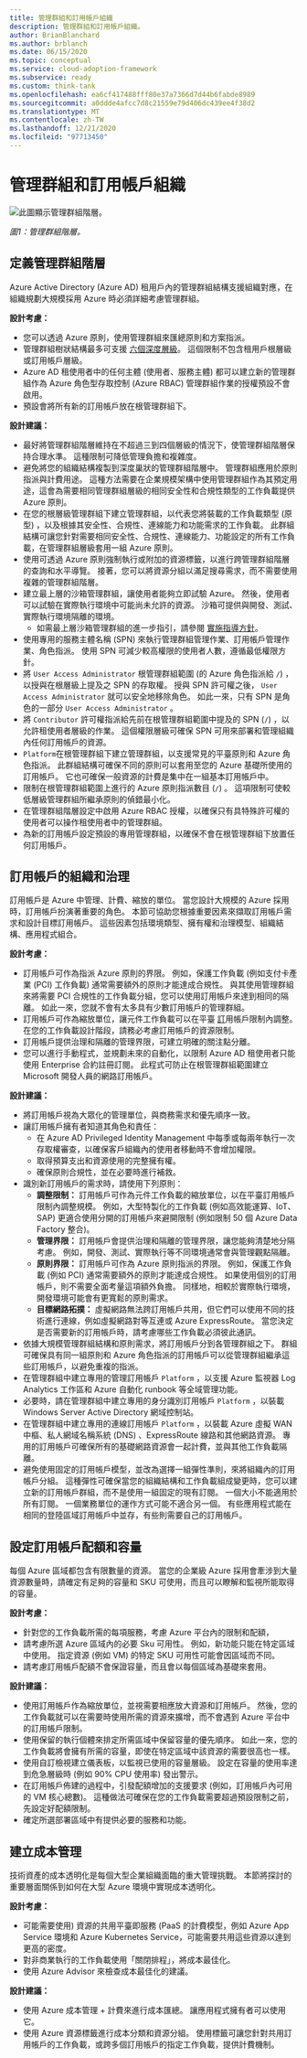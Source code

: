 ```yaml
---
title: 管理群組和訂用帳戶組織
description: 管理群組和訂用帳戶組織。
author: BrianBlanchard
ms.author: brblanch
ms.date: 06/15/2020
ms.topic: conceptual
ms.service: cloud-adoption-framework
ms.subservice: ready
ms.custom: think-tank
ms.openlocfilehash: ea6cf417488fff80e37a7366d7d44b6fabde8989
ms.sourcegitcommit: a0ddde4afcc7d8c21559e79d406dc439ee4f38d2
ms.translationtype: MT
ms.contentlocale: zh-TW
ms.lasthandoff: 12/21/2020
ms.locfileid: "97713450"
---
```

# <a name="management-group-and-subscription-organization"></a>管理群組和訂用帳戶組織

![此圖顯示管理群組階層。](./media/sub-org.png)

_圖1：管理群組階層。_

## <a name="define-a-management-group-hierarchy"></a>定義管理群組階層

Azure Active Directory (Azure AD) 租用戶內的管理群組結構支援組織對應，在組織規劃大規模採用 Azure 時必須詳細考慮管理群組。

**設計考慮：**

- 您可以透過 Azure 原則，使用管理群組來匯總原則和方案指派。
- 管理群組樹狀結構最多可支援 [六個深度層級](/azure/governance/management-groups/overview#hierarchy-of-management-groups-and-subscriptions)。 這個限制不包含租用戶根層級或訂用帳戶層級。
- Azure AD 租使用者中的任何主體 (使用者、服務主體) 都可以建立新的管理群組作為 Azure 角色型存取控制 (Azure RBAC) 管理群組作業的授權預設不會啟用。
- 預設會將所有新的訂用帳戶放在根管理群組下。

**設計建議：**

- 最好將管理群組階層維持在不超過三到四個層級的情況下，使管理群組階層保持合理水準。 這種限制可降低管理負擔和複雜度。
- 避免將您的組織結構複製到深度巢狀的管理群組階層中。 管理群組應用於原則指派與計費用途。 這種方法需要在企業規模架構中使用管理群組作為其預定用途，這會為需要相同管理群組層級的相同安全性和合規性類型的工作負載提供 Azure 原則。
- 在您的根層級管理群組下建立管理群組，以代表您將裝載的工作負載類型 (原型) ，以及根據其安全性、合規性、連線能力和功能需求的工作負載。 此群組結構可讓您針對需要相同安全性、合規性、連線能力、功能設定的所有工作負載，在管理群組層級套用一組 Azure 原則。
- 使用可透過 Azure 原則強制執行或附加的資源標籤，以進行跨管理群組階層的查詢和水平導覽。 接著，您可以將資源分組以滿足搜尋需求，而不需要使用複雜的管理群組階層。
- 建立最上層的沙箱管理群組，讓使用者能夠立即試驗 Azure。 然後，使用者可以試驗在實際執行環境中可能尚未允許的資源。 沙箱可提供與開發、測試、實際執行環境隔離的環境。
  - 如需最上層沙箱管理群組的進一步指引，請參閱 [實施指導方針](./implementation-guidelines.md#sandbox-governance-guidance)。
- 使用專用的服務主體名稱 (SPN) 來執行管理群組管理作業、訂用帳戶管理作業、角色指派。 使用 SPN 可減少較高權限的使用者人數，遵循最低權限方針。
- 將 `User Access Administrator` 根管理群組範圍 (的 Azure 角色指派給 `/`) ，以授與在根層級上提及之 SPN 的存取權。 授與 SPN 許可權之後， `User Access Administrator` 就可以安全地移除角色。 如此一來，只有 SPN 是角色的一部分 `User Access Administrator` 。
- 將 `Contributor` 許可權指派給先前在根管理群組範圍中提及的 SPN (`/`) ，以允許租使用者層級的作業。 這個權限層級可確保 SPN 可用來部署和管理組織內任何訂用帳戶的資源。
- `Platform`在根管理群組下建立管理群組，以支援常見的平臺原則和 Azure 角色指派。 此群組結構可確保不同的原則可以套用至您的 Azure 基礎所使用的訂用帳戶。 它也可確保一般資源的計費是集中在一組基本訂用帳戶中。
- 限制在根管理群組範圍上進行的 Azure 原則指派數目 (`/`) 。 這項限制可使較低層級管理群組所繼承原則的偵錯最小化。
- 在管理群組階層設定中啟用 Azure RBAC 授權，以確保只有具特殊許可權的使用者可以操作租使用者中的管理群組。
- 為新的訂用帳戶設定預設的專用管理群組，以確保不會在根管理群組下放置任何訂用帳戶。

## <a name="subscription-organization-and-governance"></a>訂用帳戶的組織和治理

訂用帳戶是 Azure 中管理、計費、縮放的單位。 當您設計大規模的 Azure 採用時，訂用帳戶扮演著重要的角色。 本節可協助您根據重要因素來擷取訂用帳戶需求和設計目標訂用帳戶。 這些因素包括環境類型、擁有權和治理模型、組織結構、應用程式組合。

**設計考慮：**

- 訂用帳戶可作為指派 Azure 原則的界限。 例如，保護工作負載 (例如支付卡產業 (PCI) 工作負載) 通常需要額外的原則才能達成合規性。 與其使用管理群組來將需要 PCI 合規性的工作負載分組，您可以使用訂用帳戶來達到相同的隔離。 如此一來，您就不會有太多具有少數訂用帳戶的管理群組。
- 訂用帳戶可作為縮放單位，讓元件工作負載可以在平臺 [訂](/azure/azure-subscription-service-limits)用帳戶限制內調整。 在您的工作負載設計階段，請務必考慮訂用帳戶的資源限制。
- 訂用帳戶提供治理和隔離的管理界限，可建立明確的關注點分離。
- 您可以進行手動程式，並規劃未來的自動化，以限制 Azure AD 租使用者只能使用 Enterprise 合約註冊訂閱。 此程式可防止在根管理群組範圍建立 Microsoft 開發人員的網路訂用帳戶。

**設計建議：**

- 將訂用帳戶視為大眾化的管理單位，與商務需求和優先順序一致。
- 讓訂用帳戶擁有者知道其角色和責任：
  - 在 Azure AD Privileged Identity Management 中每季或每兩年執行一次存取權審查，以確保客戶組織內的使用者移動時不會增加權限。
  - 取得預算支出和資源使用的完整擁有權。
  - 確保原則合規性，並在必要時進行補救。
- 識別新訂用帳戶的需求時，請使用下列原則：
  - **調整限制：** 訂用帳戶可作為元件工作負載的縮放單位，以在平臺訂用帳戶限制內調整規模。 例如，大型特製化的工作負載 (例如高效能運算、IoT、SAP) 更適合使用分開的訂用帳戶來避開限制 (例如限制 50 個 Azure Data Factory 整合)。
  - **管理界限：** 訂用帳戶會提供治理和隔離的管理界限，讓您能夠清楚地分隔考慮。 例如，開發、測試、實際執行等不同環境通常會與管理觀點隔離。
  - **原則界限：** 訂用帳戶可作為 Azure 原則指派的界限。 例如，保護工作負載 (例如 PCI) 通常需要額外的原則才能達成合規性。 如果使用個別的訂用帳戶，則不需要全面考量這項額外負擔。 同樣地，相較於實際執行環境，開發環境可能會有更寬鬆的原則需求。
  - **目標網路拓撲：** 虛擬網路無法跨訂用帳戶共用，但它們可以使用不同的技術進行連線，例如虛擬網路對等互連或 Azure ExpressRoute。 當您決定是否需要新的訂用帳戶時，請考慮哪些工作負載必須彼此通訊。
- 依據大規模管理群組結構和原則需求，將訂用帳戶分到各管理群組之下。 群組可確保具有同一組原則和 Azure 角色指派的訂用帳戶可以從管理群組繼承這些訂用帳戶，以避免重複的指派。
- 在管理群組中建立專用的管理訂用帳戶 `Platform` ，以支援 Azure 監視器 Log Analytics 工作區和 Azure 自動化 runbook 等全域管理功能。
- 必要時，請在管理群組中建立專用的身分識別訂用帳戶 `Platform` ，以裝載 Windows Server Active Directory 網域控制站。
- 在管理群組中建立專用的連線訂用帳戶 `Platform` ，以裝載 Azure 虛擬 WAN 中樞、私人網域名稱系統 (DNS) 、ExpressRoute 線路和其他網路資源。 專用的訂用帳戶可確保所有的基礎網路資源會一起計費，並與其他工作負載隔離。
- 避免使用固定的訂用帳戶模型，並改為選擇一組彈性準則，來將組織內的訂用帳戶分組。 這種彈性可確保當您的組織結構和工作負載組成變更時，您可以建立新的訂用帳戶群組，而不是使用一組固定的現有訂閱。 一個大小不能適用於所有訂閱。 一個業務單位的運作方式可能不適合另一個。 有些應用程式能在相同的登陸區域訂用帳戶中並存，有些則需要自己的訂用帳戶。

## <a name="configure-subscription-quota-and-capacity"></a>設定訂用帳戶配額和容量

每個 Azure 區域都包含有限數量的資源。 當您的企業級 Azure 採用會牽涉到大量資源數量時，請確定有足夠的容量和 SKU 可使用，而且可以瞭解和監視所能取得的容量。

**設計考慮：**

- 針對您的工作負載所需的每項服務，考慮 Azure 平台內的限制和配額，
- 請考慮所選 Azure 區域內的必要 Sku 可用性。 例如，新功能只能在特定區域中使用。 指定資源 (例如 VM) 的特定 SKU 可用性可能會因區域而不同。
- 請考慮訂用帳戶配額不會保證容量，而且會以每個區域為基礎來套用。

**設計建議：**

- 使用訂用帳戶作為縮放單位，並視需要相應放大資源和訂用帳戶。 然後，您的工作負載就可以在需要時使用所需的資源來擴增，而不會遇到 Azure 平台中的訂用帳戶限制。
- 使用保留的執行個體來排定所需區域中保留容量的優先順序。 如此一來，您的工作負載將會擁有所需的容量，即使在特定區域中該資源的需要很高也一樣。
- 使用自訂檢視建立儀表板，以監視已使用的容量層級。 設定在容量的使用率達到危急層級時 (例如 90% CPU 使用率) 發出警示。
- 在訂用帳戶佈建的過程中，引發配額增加的支援要求 (例如，訂用帳戶內可用的 VM 核心總數)。 這種做法可確保在您的工作負載需要超過預設限制之前，先設定好配額限制。
- 確定所選部署區域中有提供必要的服務和功能。

## <a name="establish-cost-management"></a>建立成本管理

技術資產的成本透明化是每個大型企業組織面臨的重大管理挑戰。 本節將探討的重要層面關係到如何在大型 Azure 環境中實現成本透明化。

**設計考慮：**

- 可能需要使用) 資源的共用平臺即服務 (PaaS 的計費模型，例如 Azure App Service 環境和 Azure Kubernetes Service，可能需要共用這些資源以達到更高的密度。
- 對非商業執行的工作負載使用「關閉排程」，將成本最佳化。
- 使用 Azure Advisor 來檢查成本最佳化的建議。

**設計建議：**

- 使用 Azure 成本管理 + 計費來進行成本匯總。 讓應用程式擁有者可以使用它。
- 使用 Azure 資源標籤進行成本分類和資源分組。 使用標籤可讓您針對共用訂用帳戶的工作負載，或跨多個訂用帳戶的指定工作負載，提供計費機制。
